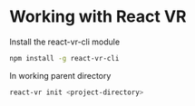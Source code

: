 # Working with React VR

Install the react-vr-cli module

```sh
npm install -g react-vr-cli
```

In working parent directory

```sh
react-vr init <project-directory>
```
